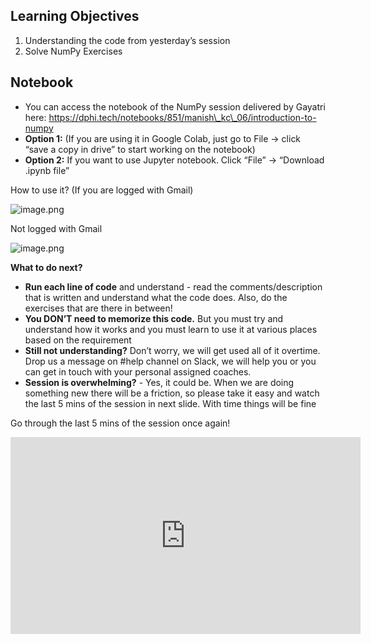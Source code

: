 ## Learning Objectives

1. Understanding the code from yesterday’s session
2. Solve NumPy Exercises

## Notebook

* You can access the notebook of the NumPy session delivered by Gayatri here:  https://dphi.tech/notebooks/851/manish\_kc\_06/introduction-to-numpy
* **Option 1:** (If you are using it in Google Colab, just go to File → click “save a copy in drive” to start working on the notebook)
* **Option 2:** If you want to use Jupyter notebook. Click “File” → “Download .ipynb file”

How to use it? (If you are logged with Gmail)











![image.png](https://dphi-live.s3.amazonaws.com/media_uploads/image_be2b2ecdb842492cbd028ce2b021df5a.png)











Not logged with Gmail










![image.png](https://dphi-live.s3.amazonaws.com/media_uploads/image_63f445e2b5714408ba034b412a68f639.png)






**What to do next?**

* **Run each line of code** and understand - read the comments/description that is written and understand what the code does. Also, do the exercises that are there in between!
* **You DON’T need to memorize this code.** But you must try and understand how it works and you must learn to use it at various places based on the requirement
* **Still not understanding?** Don’t worry, we will get used all of it overtime. Drop us a message on #help channel on Slack, we will help you or you can get in touch with your personal assigned coaches.
* **Session is overwhelming?** - Yes, it could be. When we are doing something new there will be a friction, so please take it easy and watch the last 5 mins of the session in next slide. With time things will be fine

Go through the last 5 mins of the session once again!












<iframe width="560" height="315" src="https://www.youtube.com/embed/lYcz4eCZTvE?start=6328" title="YouTube video player" frameborder="0" allow="accelerometer; autoplay; clipboard-write; encrypted-media; gyroscope; picture-in-picture" allowfullscreen></iframe>